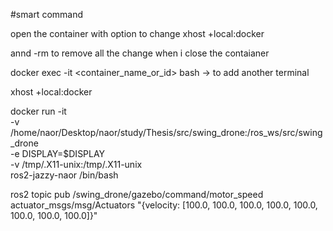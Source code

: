 #smart command 

open the container with option to change 
xhost +local:docker

annd -rm to remove all the change when i close the contaianer

docker exec -it <container_name_or_id> bash -> to add another terminal 

xhost +local:docker

docker run -it \
  -v /home/naor/Desktop/naor/study/Thesis/src/swing_drone:/ros_ws/src/swing_drone \
  -e DISPLAY=$DISPLAY \
  -v /tmp/.X11-unix:/tmp/.X11-unix \
  ros2-jazzy-naor /bin/bash






ros2 topic pub /swing_drone/gazebo/command/motor_speed actuator_msgs/msg/Actuators "{velocity: [100.0, 100.0, 100.0, 100.0, 100.0, 100.0, 100.0, 100.0]}"